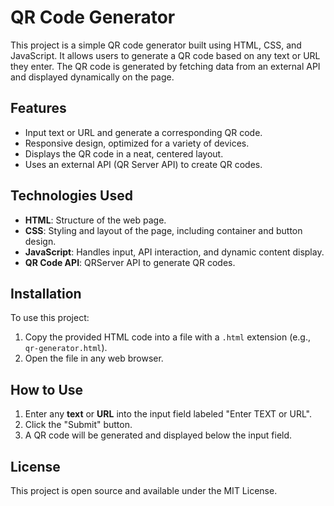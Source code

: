 # QR Code Generator

This project is a simple QR code generator built using HTML, CSS, and JavaScript. It allows users to generate a QR code based on any text or URL they enter. The QR code is generated by fetching data from an external API and displayed dynamically on the page.

## Features

- Input text or URL and generate a corresponding QR code.
- Responsive design, optimized for a variety of devices.
- Displays the QR code in a neat, centered layout.
- Uses an external API (QR Server API) to create QR codes.

## Technologies Used

- **HTML**: Structure of the web page.
- **CSS**: Styling and layout of the page, including container and button design.
- **JavaScript**: Handles input, API interaction, and dynamic content display.
- **QR Code API**: QRServer API to generate QR codes.

## Installation

To use this project:

1. Copy the provided HTML code into a file with a `.html` extension (e.g., `qr-generator.html`).
2. Open the file in any web browser.


## How to Use

1. Enter any **text** or **URL** into the input field labeled "Enter TEXT or URL".
2. Click the "Submit" button.
3. A QR code will be generated and displayed below the input field.

## License

This project is open source and available under the MIT License.

